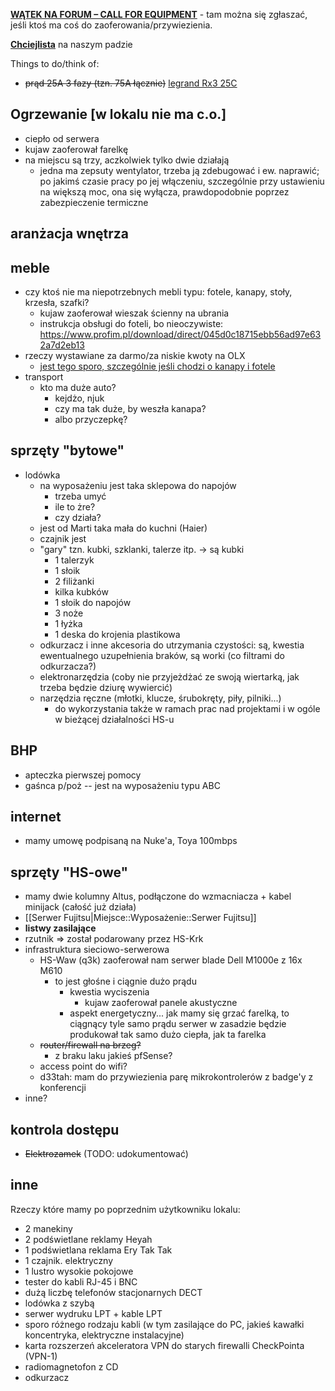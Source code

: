 [**WĄTEK NA FORUM – CALL FOR EQUIPMENT**](https://forum.hs-ldz.pl/t/call-for-equipment/81/4) - tam można się zgłaszać, jeśli ktoś ma coś do zaoferowania/przywiezienia.

[**Chciejlista**](https://pad.hs-ldz.pl/zJTFVOuMSLCqr8MAXqGnjQ#) na naszym padzie

Things to do/think of:
- ~~prąd 25A 3 fazy (tzn. 75A łącznie)~~ [legrand Rx3 25C](https://i.imgur.com/c1O0dQ3.jpeg)

## Ogrzewanie [w lokalu nie ma c.o.]
  - ciepło od serwera
  - kujaw zaoferował farelkę
  - na miejscu są trzy, aczkolwiek tylko dwie działają
    - jedna ma zepsuty wentylator, trzeba ją zdebugować i ew. naprawić; po jakimś czasie pracy po jej włączeniu, szczególnie przy ustawieniu na większą moc, ona się wyłącza, prawdopodobnie poprzez zabezpieczenie termiczne

## aranżacja wnętrza

## meble
  - czy ktoś nie ma niepotrzebnych mebli typu: fotele, kanapy, stoły, krzesła, szafki?
    - kujaw zaoferował wieszak ścienny na ubrania
    - instrukcja obsługi do foteli, bo nieoczywiste: https://www.profim.pl/download/direct/045d0c18715ebb56ad97e632a7d2eb13
  - rzeczy wystawiane za darmo/za niskie kwoty na OLX
    - [jest tego sporo, szczególnie jeśli chodzi o kanapy i fotele](https://www.olx.pl/dom-ogrod/meble/lodz/?search[filter_float_price%3Ato]=10)
  - transport
    - kto ma duże auto?
      - kejdżo, njuk
      - czy ma tak duże, by weszła kanapa?
      - albo przyczepkę?

## sprzęty "bytowe"
  - lodówka
    - na wyposażeniu jest taka sklepowa do napojów
      - trzeba umyć
      - ile to żre?
      - czy działa?
    - jest od Marti taka mała do kuchni (Haier)
    - czajnik jest
    - "gary" tzn. kubki, szklanki, talerze itp. -> są kubki
      - 1 talerzyk
      - 1 słoik
      - 2 filiżanki
      - kilka kubków
      - 1 słoik do napojów
      - 3 noże
      - 1 łyżka
      - 1 deska do krojenia plastikowa
    - odkurzacz i inne akcesoria do utrzymania czystości: są, kwestia ewentualnego uzupełnienia braków, są worki (co filtrami do odkurzacza?)
    - elektronarzędzia (coby nie przyjeżdżać ze swoją wiertarką, jak trzeba będzie dziurę wywiercić)
    - narzędzia ręczne (młotki, klucze, śrubokręty, piły, pilniki...)
      - do wykorzystania także w ramach prac nad projektami i w ogóle w bieżącej działalności HS-u

## BHP

- apteczka pierwszej pomocy
- gaśnca p/poż -- jest na wyposażeniu typu ABC

## internet

  - mamy umowę podpisaną na Nuke'a, Toya 100mbps

## sprzęty "HS-owe"
  - mamy dwie kolumny Altus, podłączone do wzmacniacza + kabel minijack (całość już działa)
  - [[Serwer Fujitsu|Miejsce::Wyposażenie::Serwer Fujitsu]]
  - __listwy zasilające__
  - rzutnik => został podarowany przez HS-Krk
  - infrastruktura sieciowo-serwerowa
    - HS-Waw (q3k) zaoferował nam serwer blade Dell M1000e z 16x M610
      - to jest głośne i ciągnie dużo prądu
        - kwestia wyciszenia
          - kujaw zaoferował panele akustyczne
        - aspekt energetyczny... jak mamy się grzać farelką, to ciągnący tyle samo prądu serwer w zasadzie będzie produkował tak samo dużo ciepła, jak ta farelka
    - ~~router/firewall na brzeg?~~
      - z braku laku jakieś pfSense?
    - access point do wifi?
    - d33tah: mam do przywiezienia parę mikrokontrolerów z badge'y z konferencji
  - inne?

## kontrola dostępu
  - ~~Elektrozamek~~ (TODO: udokumentować)

## inne

Rzeczy które mamy po poprzednim użytkowniku lokalu:

  - 2 manekiny
  - 2 podświetlane reklamy Heyah
  - 1 podświetlana reklama Ery Tak Tak
  - 1 czajnik. elektryczny
  - 1 lustro wysokie pokojowe
  - tester do kabli RJ-45 i BNC
  - dużą liczbę telefonów stacjonarnych DECT
  - lodówka z szybą
  - serwer wydruku LPT + kable LPT
  - sporo różnego rodzaju kabli (w tym zasilające do PC, jakieś kawałki koncentryka, elektryczne instalacyjne)
  - karta rozszerzeń akceleratora VPN do starych firewalli CheckPointa (VPN-1)
  - radiomagnetofon z CD
  - odkurzacz